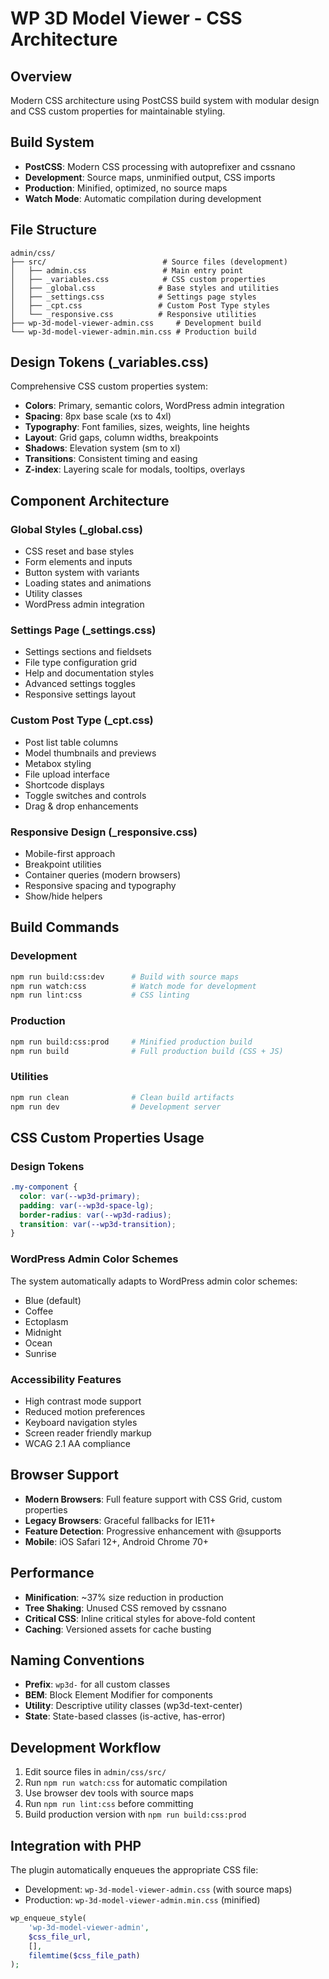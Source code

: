 # WP 3D Model Viewer - CSS Architecture

## Overview
Modern CSS architecture using PostCSS build system with modular design and CSS custom properties for maintainable styling.

## Build System
- **PostCSS**: Modern CSS processing with autoprefixer and cssnano
- **Development**: Source maps, unminified output, CSS imports
- **Production**: Minified, optimized, no source maps
- **Watch Mode**: Automatic compilation during development

## File Structure
```
admin/css/
├── src/                          # Source files (development)
│   ├── admin.css                 # Main entry point
│   ├── _variables.css            # CSS custom properties
│   ├── _global.css              # Base styles and utilities
│   ├── _settings.css            # Settings page styles
│   ├── _cpt.css                 # Custom Post Type styles
│   └── _responsive.css          # Responsive utilities
├── wp-3d-model-viewer-admin.css     # Development build
└── wp-3d-model-viewer-admin.min.css # Production build
```

## Design Tokens (_variables.css)
Comprehensive CSS custom properties system:
- **Colors**: Primary, semantic colors, WordPress admin integration
- **Spacing**: 8px base scale (xs to 4xl)
- **Typography**: Font families, sizes, weights, line heights
- **Layout**: Grid gaps, column widths, breakpoints
- **Shadows**: Elevation system (sm to xl)
- **Transitions**: Consistent timing and easing
- **Z-index**: Layering scale for modals, tooltips, overlays

## Component Architecture

### Global Styles (_global.css)
- CSS reset and base styles
- Form elements and inputs
- Button system with variants
- Loading states and animations
- Utility classes
- WordPress admin integration

### Settings Page (_settings.css)
- Settings sections and fieldsets
- File type configuration grid
- Help and documentation styles
- Advanced settings toggles
- Responsive settings layout

### Custom Post Type (_cpt.css)
- Post list table columns
- Model thumbnails and previews
- Metabox styling
- File upload interface
- Shortcode displays
- Toggle switches and controls
- Drag & drop enhancements

### Responsive Design (_responsive.css)
- Mobile-first approach
- Breakpoint utilities
- Container queries (modern browsers)
- Responsive spacing and typography
- Show/hide helpers

## Build Commands

### Development
```bash
npm run build:css:dev      # Build with source maps
npm run watch:css          # Watch mode for development
npm run lint:css           # CSS linting
```

### Production
```bash
npm run build:css:prod     # Minified production build
npm run build              # Full production build (CSS + JS)
```

### Utilities
```bash
npm run clean              # Clean build artifacts
npm run dev                # Development server
```

## CSS Custom Properties Usage

### Design Tokens
```css
.my-component {
  color: var(--wp3d-primary);
  padding: var(--wp3d-space-lg);
  border-radius: var(--wp3d-radius);
  transition: var(--wp3d-transition);
}
```

### WordPress Admin Color Schemes
The system automatically adapts to WordPress admin color schemes:
- Blue (default)
- Coffee
- Ectoplasm
- Midnight
- Ocean
- Sunrise

### Accessibility Features
- High contrast mode support
- Reduced motion preferences
- Keyboard navigation styles
- Screen reader friendly markup
- WCAG 2.1 AA compliance

## Browser Support
- **Modern Browsers**: Full feature support with CSS Grid, custom properties
- **Legacy Browsers**: Graceful fallbacks for IE11+
- **Feature Detection**: Progressive enhancement with @supports
- **Mobile**: iOS Safari 12+, Android Chrome 70+

## Performance
- **Minification**: ~37% size reduction in production
- **Tree Shaking**: Unused CSS removed by cssnano
- **Critical CSS**: Inline critical styles for above-fold content
- **Caching**: Versioned assets for cache busting

## Naming Conventions
- **Prefix**: `wp3d-` for all custom classes
- **BEM**: Block Element Modifier for components
- **Utility**: Descriptive utility classes (wp3d-text-center)
- **State**: State-based classes (is-active, has-error)

## Development Workflow
1. Edit source files in `admin/css/src/`
2. Run `npm run watch:css` for automatic compilation
3. Use browser dev tools with source maps
4. Run `npm run lint:css` before committing
5. Build production version with `npm run build:css:prod`

## Integration with PHP
The plugin automatically enqueues the appropriate CSS file:
- Development: `wp-3d-model-viewer-admin.css` (with source maps)
- Production: `wp-3d-model-viewer-admin.min.css` (minified)

```php
wp_enqueue_style(
    'wp-3d-model-viewer-admin',
    $css_file_url,
    [],
    filemtime($css_file_path)
);
```
